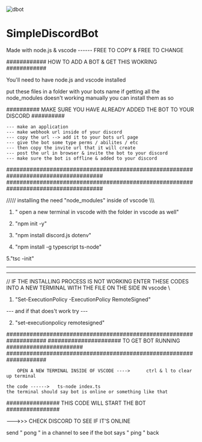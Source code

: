 






![dbot](https://user-images.githubusercontent.com/94527717/142562980-4306f786-8201-460b-b5e2-c4f0d64be0bd.jpg)









# SimpleDiscordBot
Made with node.js &amp; vscode ------ FREE TO COPY &amp; FREE TO CHANGE




############ HOW TO ADD A BOT & GET THIS WOKRING ############


You'll need to have node.js and vscode installed 

put these files in a folder with your bots name 
if getting all the node_modules doesn't working manually you can install them as so

########## MAKE SURE YOU HAVE ALREADY ADDED THE BOT TO YOUR DISCORD ##########

    --- make an application 
    --- make webhook url inside of your discord 
    --- copy the url --> add it to your bots url page 
    --- give the bot some type perms / abilites / etc 
    --- then copy the invite url that it will create
    --- post the url in browser & invite the bot to your discord
    --- make sure the bot is offline & added to your discord 

#####################################################################################   
#####################################################################################

///// installing the need "node_modules" inside of vscode \\\\\


1. " open a new terminal in vscode with the folder in vscode as well"


2. "npm init -y"


3. "npm install discord.js dotenv"


4. "npm install -g typescript ts-node"


5."tsc -init"

------------------------------------------------------------------------------------
------------------------------------------------------------------------------------

// IF THE INSTALLING PROCESS IS NOT WORKING ENTER THESE CODES INTO A NEW TERMINAL WITH THE FILE ON THE SIDE IN vscode \\


1.  "Set-ExecutionPolicy -ExecutionPolicy RemoteSigned"

--- and if that does't work try ---

2.  "set-executionpolicy remotesigned"

####################################################################
######################  TO GET BOT RUNNING  #######################
####################################################################


        OPEN A NEW TERMINAL INSIDE OF VSCODE ---->      ctrl & l to clear up terminal 

    the code ------>   ts-node index.ts
    the terminal should say bot is online or something like that

################ THIS CODE WILL START THE BOT ################

--->>>  CHECK DISCORD TO SEE IF IT'S ONLINE 

send " pong " in a channel to see if the bot says " ping " back 
